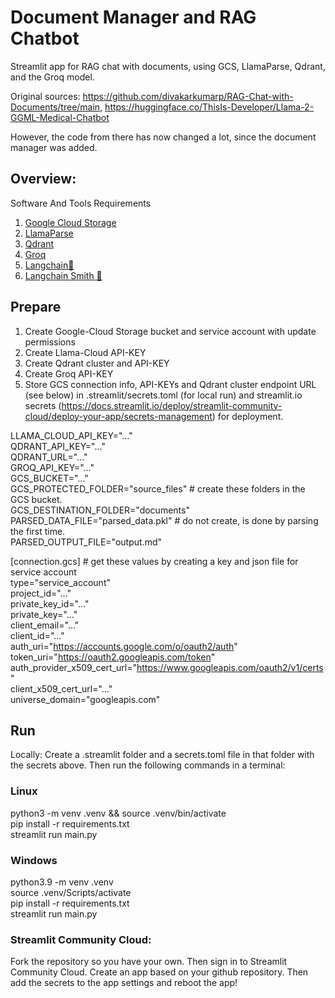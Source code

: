 # Document Manager and RAG Chatbot
Streamlit app for RAG chat with documents, using GCS, LlamaParse, Qdrant, and the Groq model.

Original sources: https://github.com/divakarkumarp/RAG-Chat-with-Documents/tree/main, https://huggingface.co/ThisIs-Developer/Llama-2-GGML-Medical-Chatbot

However, the code from there has now changed a lot, since the document manager was added.
 
## Overview:
Software And Tools Requirements

1. [Google Cloud Storage](https://console.cloud.google.com/)
2. [LlamaParse](https://cloud.llamaindex.ai/)
3. [Qdrant](https://cloud.qdrant.io/)
4. [Groq](https://groq.com/)
5. [Langchain🦜](https://www.langchain.com/)
6. [Langchain Smith 🦜](https://smith.langchain.com/o/32390bae-a13d-5a53-b61b-501e3f39e496/projects/p/7e7575b9-5a88-46e5-b7d1-819569ebb004?timeModel=%7B%22duration%22%3A%227d%22%7D&tab=0)

## Prepare
1. Create Google-Cloud Storage bucket and service account with update permissions
2. Create Llama-Cloud API-KEY
3. Create Qdrant cluster and API-KEY
4. Create Groq API-KEY
5. Store GCS connection info, API-KEYs and Qdrant cluster endpoint URL (see below) in .streamlit/secrets.toml (for local run) and streamlit.io secrets (https://docs.streamlit.io/deploy/streamlit-community-cloud/deploy-your-app/secrets-management) for deployment.

LLAMA_CLOUD_API_KEY="..."  
QDRANT_API_KEY="..."  
QDRANT_URL="..."  
GROQ_API_KEY="..."  
GCS_BUCKET="..."  
GCS_PROTECTED_FOLDER="source_files" # create these folders in the GCS bucket.  
GCS_DESTINATION_FOLDER="documents"  
PARSED_DATA_FILE="parsed_data.pkl" # do not create, is done by parsing the first time.  
PARSED_OUTPUT_FILE="output.md"  

[connection.gcs] # get these values by creating a key and json file for service account  
type="service_account"  
project_id="..."  
private_key_id="..."  
private_key="..."  
client_email="..."  
client_id="..."  
auth_uri="https://accounts.google.com/o/oauth2/auth"  
token_uri="https://oauth2.googleapis.com/token"  
auth_provider_x509_cert_url="https://www.googleapis.com/oauth2/v1/certs"  
client_x509_cert_url="..."  
universe_domain="googleapis.com"  
 
## Run
Locally: Create a .streamlit folder and a secrets.toml file in that folder with the secrets above. Then run the following commands in a terminal:

### Linux
python3 -m venv .venv && source .venv/bin/activate  
pip install -r requirements.txt  
streamlit run main.py  

### Windows
python3.9 -m venv .venv  
source .venv/Scripts/activate  
pip install -r requirements.txt  
streamlit run main.py  

### Streamlit Community Cloud: 
Fork the repository so you have your own. Then sign in to Streamlit Community Cloud. Create an app based on your github repository. Then add the secrets to the app settings and reboot the app!
